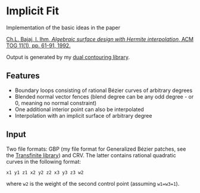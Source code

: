 # Implicit Fit

Implementation of the basic ideas in the paper

[Ch.L. Bajaj, I. Ihm, *Algebraic surface design with Hermite interpolation*, ACM TOG 11(1), pp. 61-91, 1992.](https://doi.org/10.1145/102377.120081)

Output is generated by my [dual contouring library](http://github.com/salvipeter/dual-contouring).

## Features
- Boundary loops consisting of rational Bézier curves of arbitrary degrees
- Blended normal vector fences (blend degree can be any odd degree - or 0, meaning no normal constraint)
- One additional interior point can also be interpolated
- Interpolation with an implicit surface of arbitrary degree

## Input
Two file formats: GBP (my file format for Generalized Bézier patches, see the [Transfinite library](https://github.com/salvipeter/transfinite)) and CRV. The latter contains rational quadratic curves in the following format:
```
x1 y1 z1 x2 y2 z2 x3 y3 z3 w2
```
where `w2` is the weight of the second control point (assuming `w1=w3=1`).
